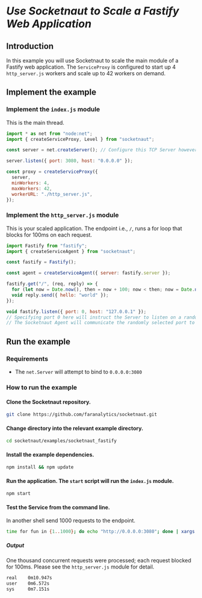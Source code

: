 # _Use Socketnaut to Scale a Fastify Web Application_

## Introduction

In this example you will use Socketnaut to scale the main module of a Fastify web application. The `ServiceProxy` is configured to start up 4 `http_server.js` workers and scale up to 42 workers on demand.

## Implement the example

### Implement the `index.js` module

This is the main thread.

```js
import * as net from "node:net";
import { createServiceProxy, Level } from "socketnaut";

const server = net.createServer(); // Configure this TCP Server however you choose.

server.listen({ port: 3080, host: "0.0.0.0" });

const proxy = createServiceProxy({
  server,
  minWorkers: 4,
  maxWorkers: 42,
  workerURL: "./http_server.js",
});
```

### Implement the `http_server.js` module

This is your scaled application. The endpoint i.e., `/`, runs a for loop that blocks for 100ms on each request.

```js
import Fastify from "fastify";
import { createServiceAgent } from "socketnaut";

const fastify = Fastify();

const agent = createServiceAgent({ server: fastify.server });

fastify.get("/", (req, reply) => {
  for (let now = Date.now(), then = now + 100; now < then; now = Date.now()); // Block for 100 milliseconds.
  void reply.send({ hello: "world" });
});

void fastify.listen({ port: 0, host: "127.0.0.1" });
// Specifying port 0 here will instruct the Server to listen on a random port.
// The Socketnaut Agent will communicate the randomly selected port to the ServiceProxy.
```

## Run the example

### Requirements

- The `net.Server` will attempt to bind to `0.0.0.0:3080`

### How to run the example

#### Clone the Socketnaut repository.

```bash
git clone https://github.com/faranalytics/socketnaut.git
```

#### Change directory into the relevant example directory.

```bash
cd socketnaut/examples/socketnaut_fastify
```

#### Install the example dependencies.

```bash
npm install && npm update
```

#### Run the application. The `start` script will run the `index.js` module.

```bash
npm start
```

#### Test the Service from the command line.

In another shell send 1000 requests to the endpoint.

```bash
time for fun in {1..1000}; do echo "http://0.0.0.0:3080"; done | xargs -n1 -P1000 curl
```

##### Output

One thousand concurrent requests were processed; each request blocked for 100ms. Please see the `http_server.js` module for detail.

```bash
real    0m10.947s
user    0m6.572s
sys     0m7.151s
```
